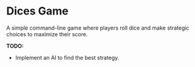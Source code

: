 # Dices Game

A simple command-line game where players roll dice and make strategic choices to maximize their score.



**TODO:**
- Implement an AI to find the best strategy.
